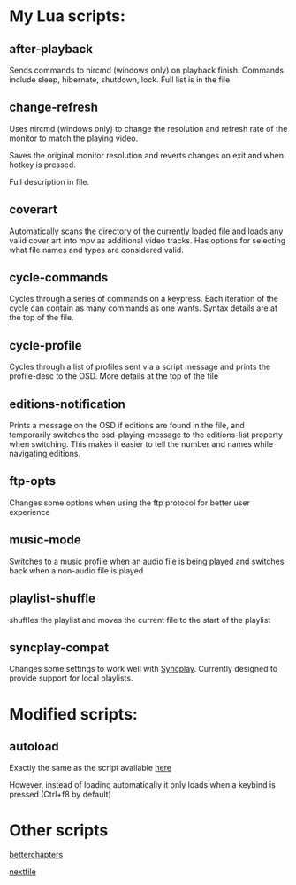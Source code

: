 # My Lua scripts:

## after-playback
Sends commands to nircmd (windows only) on playback finish. Commands include sleep, hibernate, shutdown, lock. Full list is in the file

## change-refresh

Uses nircmd (windows only) to change the resolution and refresh rate of the monitor to match the playing video.

Saves the original monitor resolution and reverts changes on exit and when hotkey is pressed.

Full description in file.

## coverart
Automatically scans the directory of the currently loaded file and loads any valid cover art into mpv as additional video tracks.
Has options for selecting what file names and types are considered valid.

## cycle-commands
Cycles through a series of commands on a keypress. Each iteration of the cycle can contain as many commands as one wants. Syntax details are at the top of the file.

## cycle-profile
Cycles through a list of profiles sent via a script message and prints the profile-desc to the OSD. More details at the top of the file

## editions-notification
Prints a message on the OSD if editions are found in the file, and temporarily switches the osd-playing-message to the editions-list property when switching. This makes it easier to tell the number and names while navigating editions.

## ftp-opts
Changes some options when using the ftp protocol for better user experience

## music-mode
Switches to a music profile when an audio file is being played and switches back when a non-audio file is played

## playlist-shuffle
shuffles the playlist and moves the current file to the start of the playlist

## syncplay-compat
Changes some settings to work well with [Syncplay](https://syncplay.pl/). Currently designed to provide support for local playlists.

# Modified scripts:

## autoload
Exactly the same as the script available [here](https://github.com/mpv-player/mpv/blob/master/TOOLS/lua/autoload.lua)

However, instead of loading automatically it only loads when a keybind is pressed (Ctrl+f8 by default)

# Other scripts

[betterchapters](https://github.com/mpv-player/mpv/issues/4738#issuecomment-321298846)

[nextfile](https://github.com/jonniek/mpv-nextfile)